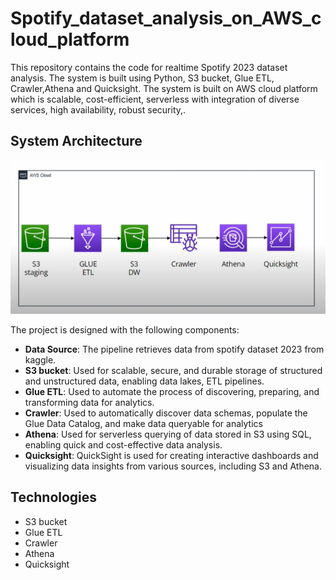 Spotify_dataset_analysis_on_AWS_cloud_platform
===============================

This repository contains the code for realtime Spotify 2023 dataset analysis. The system is built using Python, S3 bucket, Glue ETL, Crawler,Athena and Quicksight. The system is built on AWS cloud platform which is scalable, cost-efficient, serverless with integration of diverse services, high availability, robust security,.

## System Architecture
![system_architecture.jpg](https://github.com/SaketKr-On-Git/Spotify_dataset_analysis_using_AWS_cloud_platform/blob/main/System%20architecture.png)

The project is designed with the following components:

- **Data Source**: The pipeline retrieves data from spotify dataset 2023 from kaggle.
- **S3 bucket**: Used for scalable, secure, and durable storage of structured and unstructured data, enabling data lakes, ETL pipelines.
- **Glue ETL**:  Used to automate the process of discovering, preparing, and transforming data for analytics.
- **Crawler**: Used to automatically discover data schemas, populate the Glue Data Catalog, and make data queryable for analytics
- **Athena**: Used for serverless querying of data stored in S3 using SQL, enabling quick and cost-effective data analysis.
- **Quicksight**: QuickSight is used for creating interactive dashboards and visualizing data insights from various sources, including S3 and Athena.
  
## Technologies

- S3 bucket
- Glue ETL
- Crawler
- Athena
- Quicksight

